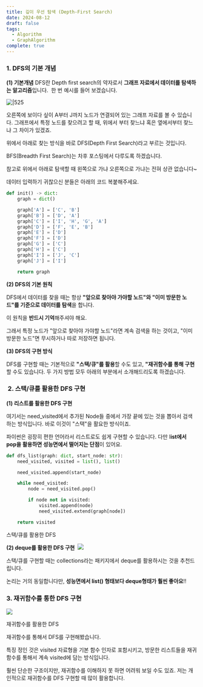 ```yaml
---
title: 깊이 우선 탐색 (Depth-First Search)
date: 2024-08-12
draft: false
tags:
  - Algorithm
  - GraphAlgorithm
complete: true
---
```

### 1. DFS의 기본 개념
**(1) 기본개념**
DFS란 Depth first search의 약자로서 **그래프 자료에서 데이터를 탐색하는 알고리즘**입니다. 
한 번 예시를 들어 보겠습니다. 

![|525](https://www.fun-coding.org/00_Images/BFSDFS.png)

오른쪽에 보이다 싶이 A부터 J까지 노드가 연결되어 있는 그래프 자료를 볼 수 있습니다. 그래프에서 특정 노드를 찾으려고 할 때, 위에서 부터 찾느냐 혹은 옆에서부터 찾느냐 그 차이가 있겠죠.

위에서 아래로 찾는 방식을 바로 DFS(Depth First Search)라고 부르는 것입니다. 

BFS(Breadth First Search)는 차후 포스팅에서 다루도록 하겠습니다. 

참고로 위에서 아래로 탐색할 때 왼쪽으로 가냐 오른쪽으로 가냐는 전혀 상관 없습니다~

데이터 입력하기 귀찮으신 분들은 아래의 코드 복붙해주세요.

```python
def init() -> dict:
    graph = dict()

    graph['A'] = ['C', 'B']
    graph['B'] = ['D', 'A']
    graph['C'] = ['I', 'H', 'G', 'A']
    graph['D'] = ['F', 'E', 'B']
    graph['E'] = ['D']
    graph['F'] = ['D']
    graph['G'] = ['C']
    graph['H'] = ['C']
    graph['I'] = ['J', 'C']
    graph['J'] = ['I']

    return graph
```


**(2) DFS의 기본 원칙**

DFS에서 데이터를 찾을 때는 항상 **"앞으로 찾아야 가야할 노드"와 "이미 방문한 노드"를 기준으로 데이터를 탐색**을 합니다.

이 원칙을 **반드시 기억**해주셔야 해요. 

그래서 특정 노드가 "앞으로 찾아야 가야할 노드"라면 계속 검색을 하는 것이고, "이미 방문한 노드"면 무시하거나 따로 저장하면 됩니다. 

**(3) DFS의 구현 방식**

DFS를 구현할 때는 기본적으로 **"스택/큐"를 활용**할 수도 있고, **"재귀함수를 통해 구현**할 수도 있습니다. 두 가지 방법 모두 아래의 부분에서 소개해드리도록 하겠습니다.

###  2. 스택/큐를 활용한 DFS 구현

**(1) 리스트를 활용한 DFS 구현**

여기서는 need_visited에서 추가된 Node들 중에서 가장 끝에 있는 것을 뽑아서 검색하는 방식입니다. 바로 이것이 "스택"을 활요한 방식이죠.

파이썬은 굉장히 편한 언어라서 리스트로도 쉽게 구현할 수 있습니다. 다만 l**ist에서 pop을 활용하면 성능면에서 떨어지는 단점**이 있어요. 

```python
def dfs_list(graph: dict, start_node: str):
    need_visited, visited = list(), list()

    need_visited.append(start_node)

    while need_visited:
        node = need_visited.pop()

        if node not in visited:
            visited.append(node)
            need_visited.extend(graph[node])

    return visited
```

스택/큐를 활용한 DFS

**(2) deque를 활용한 DFS 구현** 
![](https://blog.kakaocdn.net/dn/IWPlx/btrDnkM4DIC/MzC8xHiE2eBKt5OtrKm2rK/img.png)

스택/큐를 구현할 때는 collections라는 패키지에서 deque를 활용하시는 것을 추천드립니다. 

논리는 거의 동일합니다만, **성능면에서 list() 형태보다 deque형태가 훨씬 좋아요**!!


### 3. 재귀함수를 통한 DFS 구현
![](https://blog.kakaocdn.net/dn/tQ1Pf/btqUZumBjMd/GeM2IPOhrEIhzIEgxWMuV1/img.png)

재귀함수를 활용한 DFS

재귀함수를 통해서 DFS를 구현해봤습니다. 

특징 정인 것은 visited 자료형을 기본 함수 인자로 포함시키고, 방문한 리스트들을 재귀함수를 통해서 계속 visited에 담는 방식입니다. 

훨씬 단순한 구조이지만, 재귀함수를 이해하지 못 하면 어려워 보일 수도 있죠. 저는 개인적으로 재귀함수를 DFS 구현할 때 많이 활용합니다.
